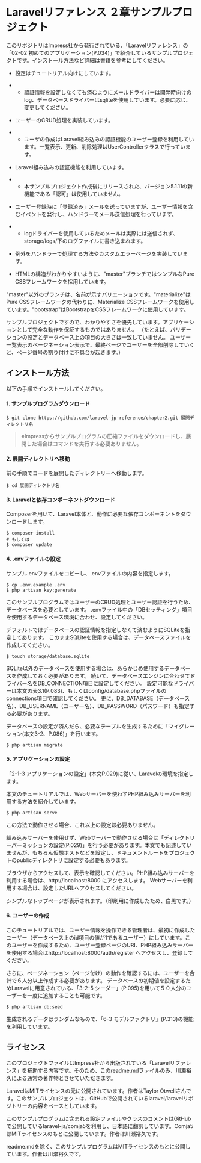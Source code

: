 Laravelリファレンス ２章サンプルプロジェクト
============================================

このリポジトリはImpress社から発行されている、「Laravelリファレンス」の「02-02 初めてのアプリケーション(P.034)」で紹介しているサンプルプロジェクトです。インストール方法など詳細は書籍を参考にしてください。

* 設定はチュートリアル向けにしています。
*  * 認証情報を設定しなくても済むようにメールドライバーは開発時向けのlog、データベースドライバーはsqliteを使用しています。必要に応じ、変更してください。

* ユーザーのCRUD処理を実装しています。
*  * ユーザの作成はLaravel組み込みの認証機能のユーザー登録を利用しています。一覧表示、更新、削除処理はUserControllerクラスで行っています。

* Laravel組み込みの認証機能を利用しています。
*  * 本サンプルプロジェクト作成後にリリースされた、バージョン5.1.11の新機能である「認可」は使用していません。

* ユーザー登録時に「登録済み」メールを送っていますが、ユーザー情報を含むイベントを発行し、ハンドラーでメール送信処理を行っています。
*  * logドライバーを使用しているためメールは実際には送信されず、storage/logs/下のログファイルに書き込まれます。

* 例外をハンドラーで処理する方法やカスタムエラーページを実装しています。

* HTMLの構造がわかりやすいように、"master"ブランチではシンプルなPure CSSフレームワークを採用しています。

"master"以外のブランチは、名前が示すバリエーションです。"materialize"はPure CSSフレームワークの代わりに、Materialize CSSフレームワークを使用しています。"bootstrap"はBootstrapをCSSフレームワークに使用しています。

サンプルプロジェクトですので、わかりやすさを優先しています。アプリケーションとして完全な動作を保証するものではありません。
（たとえば、バリデーションの設定とデータベース上の項目の大きさは一致していません。
ユーザー一覧表示のページネーション表示で、最終ページでユーザーを全部削除していくと、ページ番号の割り付けに不具合が起きます。）

## インストール方法

以下の手順でインストールしてください。

#### 1. サンプルプログラムダウンロード

````
$ git clone https://github.com/laravel-jp-reference/chapter2.git 展開ディレクトリ名
````

> ※Impressからサンプルプログラムの圧縮ファイルをダウンロードし、展開した場合はコマンドを実行する必要ありません。

#### 2. 展開ディレクトリへ移動

前の手順でコードを展開したディレクトリーへ移動します。

````
$ cd 展開ディレクトリ名
````

#### 3. Laravelと依存コンポーネントダウンロード

Composerを用いて、Laravel本体と、動作に必要な依存コンポーネントをダウンロードします。

````
$ composer install
# もしくは
$ composer update
````

#### 4. .envファイルの設定

サンプル.envファイルをコピーし、.envファイルの内容を指定します。

````
$ cp .env.example .env
$ php artisan key:generate
````

このサンプルプログラムではユーザーのCRUD処理とユーザー認証を行うため、データベースを必要としています。
.envファイル中の「DBセッティング」項目を使用するデータベース環境に合わせ、設定してください。

デフォルトではデータベースの認証情報を指定しなくて済むようにSQLiteを指定してあります。
このままSQLiteを使用する場合は、データベースファイルを作成してください。

````
$ touch storage/database.sqlite
````

SQLite以外のデータベースを使用する場合は、あらかじめ使用するデータベースを作成しておく必要があります。
続いて、データベースエンジンに合わせてドライバー名をDB_CONNECTION項目に設定してください。
設定可能なドライバーは本文の表3.1(P.083)、もしくはconfig/database.phpファイルのconnections項目で確認してください。
更に、DB_DATABASE（データベース名）、DB_USERNAME（ユーザー名）、DB_PASSWORD（パスワード）も指定する必要があります。

データベースの設定が済んだら、必要なテーブルを生成するために「マイグレーション(本文3-2、P.086)」を行います。

````
$ php artisan migrate
````

#### 5. アプリケーションの設定

「2-1-3 アプリケーションの設定」(本文P.029)に従い、Laravelの環境を指定します。

本文のチュートリアルでは、Webサーバーを使わずPHP組み込みサーバーを利用する方法を紹介しています。

````
$ php artisan serve
````

この方法で動作させる場合、これ以上の設定は必要ありません。

組み込みサーバーを使用せず、Webサーバーで動作させる場合は「ディレクトリーパーミッションの設定(P.029)」を行う必要があります。本文でも記述していませんが、もちろん仮想ホストなどを設定し、ドキュメントルートをプロジェクトのpublicディレクトリに設定する必要もあります。

ブラウザからアクセスして、表示を確認してください。PHP組み込みサーバーを利用する場合は、http://localhost:8000 にアクセスします。
Webサーバーを利用する場合は、設定したURLへアクセスしてください。

シンプルなトップページが表示されます。（印刷用に作成したため、白黒です。）

#### 6. ユーザーの作成

このチュートリアルでは、ユーザー情報を操作できる管理者は、最初に作成したユーザー（データベース上のid項目の値が1であるユーザー）にしています。このユーザーを作成するため、ユーザー登録ページのURI、PHP組み込みサーバーを使用する場合はhttp://localhost:8000/auth/register へアクセスし、登録してください。

さらに、ページネーション（ページ付け）の動作を確認するには、ユーザーを合計で６人分以上作成する必要があります。
データベースの初期値を設定するためLaravelに用意されている、「3-2-5 シーダー」(P.095)を用いて５０人分のユーザーを一度に追加することも可能です。

````
$ php artisan db:seed
````

生成されるデータはランダムなもので、「6-3 モデルファクトリ」(P.313)の機能を利用しています。

## ライセンス

このプロジェクトファイルはImpress社から出版されている「Laravelリファレンス」を補助する内容です。そのため、このreadme.mdファイルのみ、川瀬裕久による通常の著作物とさせていただきます。

LaravelはMITライセンスの元に公開されています。作者はTaylor Otwellさんです。このサンプルプロジェクトは、GitHubで公開されているlaravel/laravelリポジトリーの内容をベースとしています。

このサンプルプログラムに含まれる設定ファイルやクラスのコメントはGitHubで公開しているlaravel-ja/comja5を利用し、日本語に翻訳しています。Comja5はMITライセンスのもとに公開しています。作者は川瀬裕久です。

readme.mdを除く、このサンプルプログラムはMITライセンスのもとに公開しています。作者は川瀬裕久です。
